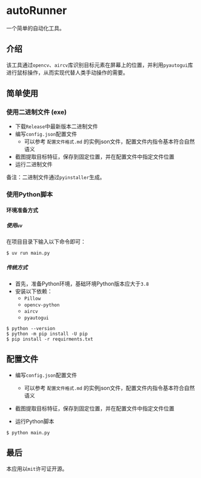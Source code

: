 # autoRunner

一个简单的自动化工具。

## 介绍

该工具通过`opencv`、`aircv`库识别目标元素在屏幕上的位置，并利用`pyautogui`库进行鼠标操作，从而实现代替人类手动操作的需要。

## 简单使用

### 使用二进制文件 (exe)

- 下载`Release`中最新版本二进制文件
- 编写`config.json`配置文件
  - 可以参考 `配置文件格式.md` 的实例json文件，配置文件内指令基本符合自然语义
- 截图提取目标特征，保存到固定位置，并在配置文件中指定文件位置
- 运行二进制文件

备注：二进制文件通过`pyinstaller`生成。

### 使用Python脚本

#### 环境准备方式

##### 使用`uv`

在项目目录下输入以下命令即可：

```shell
$ uv run main.py
```

##### 传统方式

- 首先，准备Python环境，基础环境Python版本应大于`3.8`
- 安装以下依赖：
  - `Pillow`
  - `opencv-python`
  - `aircv`
  - `pyautogui`


```shell
$ python --version
$ python -m pip install -U pip
$ pip install -r requirments.txt
```

## 配置文件

- 编写`config.json`配置文件
  - 可以参考 `配置文件格式.md` 的实例json文件，配置文件内指令基本符合自然语义

- 截图提取目标特征，保存到固定位置，并在配置文件中指定文件位置
- 运行Python脚本

```shell
$ python main.py
```

## 最后

本应用以`mit`许可证开源。
